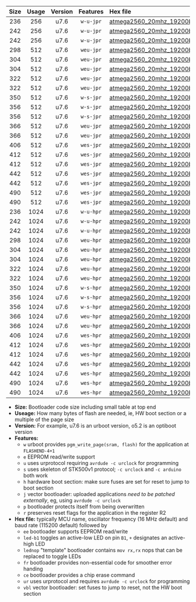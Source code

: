 |Size|Usage|Version|Features|Hex file|
|:-:|:-:|:-:|:-:|:--|
|236|256|u7.6|`w-u-jpr`|[atmega2560_20mhz_19200bps_ur_vbl.hex](https://raw.githubusercontent.com/stefanrueger/urboot/main//atmega2560_20mhz_19200bps_ur_vbl.hex)|
|242|256|u7.6|`w-u-jpr`|[atmega2560_20mhz_19200bps_led+b7_ur_vbl.hex](https://raw.githubusercontent.com/stefanrueger/urboot/main//atmega2560_20mhz_19200bps_led+b7_ur_vbl.hex)|
|242|256|u7.6|`w-u-jpr`|[atmega2560_20mhz_19200bps_lednop_ur_vbl.hex](https://raw.githubusercontent.com/stefanrueger/urboot/main//atmega2560_20mhz_19200bps_lednop_ur_vbl.hex)|
|298|512|u7.6|`weu-jpr`|[atmega2560_20mhz_19200bps_ee_ur_vbl.hex](https://raw.githubusercontent.com/stefanrueger/urboot/main//atmega2560_20mhz_19200bps_ee_ur_vbl.hex)|
|304|512|u7.6|`weu-jpr`|[atmega2560_20mhz_19200bps_ee_led+b7_ur_vbl.hex](https://raw.githubusercontent.com/stefanrueger/urboot/main//atmega2560_20mhz_19200bps_ee_led+b7_ur_vbl.hex)|
|304|512|u7.6|`weu-jpr`|[atmega2560_20mhz_19200bps_ee_lednop_ur_vbl.hex](https://raw.githubusercontent.com/stefanrueger/urboot/main//atmega2560_20mhz_19200bps_ee_lednop_ur_vbl.hex)|
|322|512|u7.6|`weu-jpr`|[atmega2560_20mhz_19200bps_ee_led+b7_fr_ur_vbl.hex](https://raw.githubusercontent.com/stefanrueger/urboot/main//atmega2560_20mhz_19200bps_ee_led+b7_fr_ur_vbl.hex)|
|322|512|u7.6|`weu-jpr`|[atmega2560_20mhz_19200bps_ee_lednop_fr_ur_vbl.hex](https://raw.githubusercontent.com/stefanrueger/urboot/main//atmega2560_20mhz_19200bps_ee_lednop_fr_ur_vbl.hex)|
|350|512|u7.6|`w-s-jpr`|[atmega2560_20mhz_19200bps_vbl.hex](https://raw.githubusercontent.com/stefanrueger/urboot/main//atmega2560_20mhz_19200bps_vbl.hex)|
|356|512|u7.6|`w-s-jpr`|[atmega2560_20mhz_19200bps_led+b7_vbl.hex](https://raw.githubusercontent.com/stefanrueger/urboot/main//atmega2560_20mhz_19200bps_led+b7_vbl.hex)|
|356|512|u7.6|`w-s-jpr`|[atmega2560_20mhz_19200bps_lednop_vbl.hex](https://raw.githubusercontent.com/stefanrueger/urboot/main//atmega2560_20mhz_19200bps_lednop_vbl.hex)|
|366|512|u7.6|`weu-jpr`|[atmega2560_20mhz_19200bps_ee_led+b7_fr_ce_ur_vbl.hex](https://raw.githubusercontent.com/stefanrueger/urboot/main//atmega2560_20mhz_19200bps_ee_led+b7_fr_ce_ur_vbl.hex)|
|366|512|u7.6|`weu-jpr`|[atmega2560_20mhz_19200bps_ee_lednop_fr_ce_ur_vbl.hex](https://raw.githubusercontent.com/stefanrueger/urboot/main//atmega2560_20mhz_19200bps_ee_lednop_fr_ce_ur_vbl.hex)|
|406|512|u7.6|`wes-jpr`|[atmega2560_20mhz_19200bps_ee_vbl.hex](https://raw.githubusercontent.com/stefanrueger/urboot/main//atmega2560_20mhz_19200bps_ee_vbl.hex)|
|412|512|u7.6|`wes-jpr`|[atmega2560_20mhz_19200bps_ee_led+b7_vbl.hex](https://raw.githubusercontent.com/stefanrueger/urboot/main//atmega2560_20mhz_19200bps_ee_led+b7_vbl.hex)|
|412|512|u7.6|`wes-jpr`|[atmega2560_20mhz_19200bps_ee_lednop_vbl.hex](https://raw.githubusercontent.com/stefanrueger/urboot/main//atmega2560_20mhz_19200bps_ee_lednop_vbl.hex)|
|442|512|u7.6|`wes-jpr`|[atmega2560_20mhz_19200bps_ee_led+b7_fr_vbl.hex](https://raw.githubusercontent.com/stefanrueger/urboot/main//atmega2560_20mhz_19200bps_ee_led+b7_fr_vbl.hex)|
|442|512|u7.6|`wes-jpr`|[atmega2560_20mhz_19200bps_ee_lednop_fr_vbl.hex](https://raw.githubusercontent.com/stefanrueger/urboot/main//atmega2560_20mhz_19200bps_ee_lednop_fr_vbl.hex)|
|490|512|u7.6|`wes-jpr`|[atmega2560_20mhz_19200bps_ee_led+b7_fr_ce_vbl.hex](https://raw.githubusercontent.com/stefanrueger/urboot/main//atmega2560_20mhz_19200bps_ee_led+b7_fr_ce_vbl.hex)|
|490|512|u7.6|`wes-jpr`|[atmega2560_20mhz_19200bps_ee_lednop_fr_ce_vbl.hex](https://raw.githubusercontent.com/stefanrueger/urboot/main//atmega2560_20mhz_19200bps_ee_lednop_fr_ce_vbl.hex)|
|236|1024|u7.6|`w-u-hpr`|[atmega2560_20mhz_19200bps_ur.hex](https://raw.githubusercontent.com/stefanrueger/urboot/main//atmega2560_20mhz_19200bps_ur.hex)|
|242|1024|u7.6|`w-u-hpr`|[atmega2560_20mhz_19200bps_led+b7_ur.hex](https://raw.githubusercontent.com/stefanrueger/urboot/main//atmega2560_20mhz_19200bps_led+b7_ur.hex)|
|242|1024|u7.6|`w-u-hpr`|[atmega2560_20mhz_19200bps_lednop_ur.hex](https://raw.githubusercontent.com/stefanrueger/urboot/main//atmega2560_20mhz_19200bps_lednop_ur.hex)|
|298|1024|u7.6|`weu-hpr`|[atmega2560_20mhz_19200bps_ee_ur.hex](https://raw.githubusercontent.com/stefanrueger/urboot/main//atmega2560_20mhz_19200bps_ee_ur.hex)|
|304|1024|u7.6|`weu-hpr`|[atmega2560_20mhz_19200bps_ee_led+b7_ur.hex](https://raw.githubusercontent.com/stefanrueger/urboot/main//atmega2560_20mhz_19200bps_ee_led+b7_ur.hex)|
|304|1024|u7.6|`weu-hpr`|[atmega2560_20mhz_19200bps_ee_lednop_ur.hex](https://raw.githubusercontent.com/stefanrueger/urboot/main//atmega2560_20mhz_19200bps_ee_lednop_ur.hex)|
|322|1024|u7.6|`weu-hpr`|[atmega2560_20mhz_19200bps_ee_led+b7_fr_ur.hex](https://raw.githubusercontent.com/stefanrueger/urboot/main//atmega2560_20mhz_19200bps_ee_led+b7_fr_ur.hex)|
|322|1024|u7.6|`weu-hpr`|[atmega2560_20mhz_19200bps_ee_lednop_fr_ur.hex](https://raw.githubusercontent.com/stefanrueger/urboot/main//atmega2560_20mhz_19200bps_ee_lednop_fr_ur.hex)|
|350|1024|u7.6|`w-s-hpr`|[atmega2560_20mhz_19200bps.hex](https://raw.githubusercontent.com/stefanrueger/urboot/main//atmega2560_20mhz_19200bps.hex)|
|356|1024|u7.6|`w-s-hpr`|[atmega2560_20mhz_19200bps_led+b7.hex](https://raw.githubusercontent.com/stefanrueger/urboot/main//atmega2560_20mhz_19200bps_led+b7.hex)|
|356|1024|u7.6|`w-s-hpr`|[atmega2560_20mhz_19200bps_lednop.hex](https://raw.githubusercontent.com/stefanrueger/urboot/main//atmega2560_20mhz_19200bps_lednop.hex)|
|366|1024|u7.6|`weu-hpr`|[atmega2560_20mhz_19200bps_ee_led+b7_fr_ce_ur.hex](https://raw.githubusercontent.com/stefanrueger/urboot/main//atmega2560_20mhz_19200bps_ee_led+b7_fr_ce_ur.hex)|
|366|1024|u7.6|`weu-hpr`|[atmega2560_20mhz_19200bps_ee_lednop_fr_ce_ur.hex](https://raw.githubusercontent.com/stefanrueger/urboot/main//atmega2560_20mhz_19200bps_ee_lednop_fr_ce_ur.hex)|
|406|1024|u7.6|`wes-hpr`|[atmega2560_20mhz_19200bps_ee.hex](https://raw.githubusercontent.com/stefanrueger/urboot/main//atmega2560_20mhz_19200bps_ee.hex)|
|412|1024|u7.6|`wes-hpr`|[atmega2560_20mhz_19200bps_ee_led+b7.hex](https://raw.githubusercontent.com/stefanrueger/urboot/main//atmega2560_20mhz_19200bps_ee_led+b7.hex)|
|412|1024|u7.6|`wes-hpr`|[atmega2560_20mhz_19200bps_ee_lednop.hex](https://raw.githubusercontent.com/stefanrueger/urboot/main//atmega2560_20mhz_19200bps_ee_lednop.hex)|
|442|1024|u7.6|`wes-hpr`|[atmega2560_20mhz_19200bps_ee_led+b7_fr.hex](https://raw.githubusercontent.com/stefanrueger/urboot/main//atmega2560_20mhz_19200bps_ee_led+b7_fr.hex)|
|442|1024|u7.6|`wes-hpr`|[atmega2560_20mhz_19200bps_ee_lednop_fr.hex](https://raw.githubusercontent.com/stefanrueger/urboot/main//atmega2560_20mhz_19200bps_ee_lednop_fr.hex)|
|490|1024|u7.6|`wes-hpr`|[atmega2560_20mhz_19200bps_ee_led+b7_fr_ce.hex](https://raw.githubusercontent.com/stefanrueger/urboot/main//atmega2560_20mhz_19200bps_ee_led+b7_fr_ce.hex)|
|490|1024|u7.6|`wes-hpr`|[atmega2560_20mhz_19200bps_ee_lednop_fr_ce.hex](https://raw.githubusercontent.com/stefanrueger/urboot/main//atmega2560_20mhz_19200bps_ee_lednop_fr_ce.hex)|

- **Size:** Bootloader code size including small table at top end
- **Useage:** How many bytes of flash are needed, ie, HW boot section or a multiple of the page size
- **Version:** For example, u7.6 is an urboot version, o5.2 is an optiboot version
- **Features:**
  + `w` urboot provides `pgm_write_page(sram, flash)` for the application at `FLASHEND-4+1`
  + `e` EEPROM read/write support
  + `u` uses urprotocol requiring `avrdude -c urclock` for programming
  + `s` uses skeleton of STK500v1 protocol; `-c urclock` and `-c arduino` both work
  + `h` hardware boot section: make sure fuses are set for reset to jump to boot section
  + `j` vector bootloader: uploaded applications *need to be patched externally*, eg, using `avrdude -c urclock`
  + `p` bootloader protects itself from being overwritten
  + `r` preserves reset flags for the application in the register R2
- **Hex file:** typically MCU name, oscillator frequency (16 MHz default) and baud rate (115200 default) followed by
  + `ee` bootloader supports EEPROM read/write
  + `led-b1` toggles an active-low LED on pin `B1`, `+` designates an active-high LED
  + `lednop` "template" bootloader contains `mov rx,rx` nops that can be replaced to toggle LEDs
  + `fr` bootloader provides non-essential code for smoother error handing
  + `ce` bootloader provides a chip erase command
  + `ur` uses urprotocol and requires `avrdude -c urclock` for programming
  + `vbl` vector bootloader: set fuses to jump to reset, not the HW boot section
